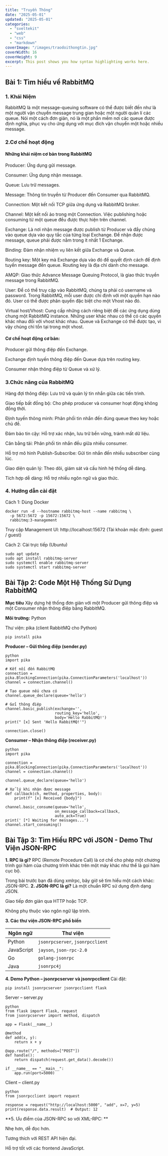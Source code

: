 ```yaml
---
title: "Truyền Thông"
date: "2025-05-01"
updated: "2025-05-01"
categories:
  - "sveltekit"
  - "web"
  - "css"
  - "markdown"
coverImage: "/images/traodoithongtin.jpg"
coverWidth: 16
coverHeight: 9
excerpt: This post shows you how syntax highlighting works here.
---
```

## Bài 1: Tìm hiểu về RabbitMQ
### 1. Khái Niệm
RabbitMQ là một message-queuing software có thể được biết đến như là một người vận chuyển message trung gian hoặc một người quản lí các queue. Nói một cách đơn giản, nó là một phần mềm nơi các queue được định nghĩa, phục vụ cho ứng dụng với mục đích vận chuyển một hoặc nhiều message.
### 2.Cơ chế hoạt động  
#### Những khái niệm cơ bản trong RabbitMQ
Producer: Ứng dụng gửi message.

Consumer: Ứng dụng nhận message.

Queue: Lưu trữ messages.

Message: Thông tin truyền từ Producer đến Consumer qua RabbitMQ.

Connection: Một kết nối TCP giữa ứng dụng và RabbitMQ broker.

Channel: Một kết nối ảo trong một Connection. Việc publishing hoặc consuming từ một queue đều được thực hiện trên channel.

Exchange: Là nơi nhận message được publish từ Producer và đẩy chúng vào queue dựa vào quy tắc của từng loại Exchange. Để nhận được message, queue phải được nằm trong ít nhất 1 Exchange.

Binding: Đảm nhận nhiệm vụ liên kết giữa Exchange và Queue.

Routing key: Một key mà Exchange dựa vào đó để quyết định cách để định tuyến message đến queue. Routing key là địa chỉ dành cho message.

AMQP: Giao thức Advance Message Queuing Protocol, là giao thức truyền message trong RabbitMQ.

User: Để có thể truy cập vào RabbitMQ, chúng ta phải có username và password. Trong RabbitMQ, mỗi user được chỉ định với một quyền hạn nào đó. User có thể được phân quyền đặc biệt cho một Vhost nào đó.

Virtual host/Vhost: Cung cấp những cách riêng biệt để các ứng dụng dùng chung một RabbitMQ instance. Những user khác nhau có thể có các quyền khác nhau đối với vhost khác nhau. Queue và Exchange có thể được tạo, vì vậy chúng chỉ tồn tại trong một vhost.
#### Cơ chế hoạt động cơ bản:
Producer gửi thông điệp đến Exchange.

Exchange định tuyến thông điệp đến Queue dựa trên routing key.

Consumer nhận thông điệp từ Queue và xử lý.
### 3.Chức năng của RabbitMQ
Hàng đợi thông điệp: Lưu trữ và quản lý tin nhắn giữa các tiến trình.

Giao tiếp bất đồng bộ: Cho phép producer và consumer hoạt động không đồng thời.

Định tuyến thông minh: Phân phối tin nhắn đến đúng queue theo key hoặc chủ đề.

Đảm bảo tin cậy: Hỗ trợ xác nhận, lưu trữ bền vững, tránh mất dữ liệu.

Cân bằng tải: Phân phối tin nhắn đều giữa nhiều consumer.

Hỗ trợ mô hình Publish-Subscribe: Gửi tin nhắn đến nhiều subscriber cùng lúc.

Giao diện quản lý: Theo dõi, giám sát và cấu hình hệ thống dễ dàng.

Tích hợp dễ dàng: Hỗ trợ nhiều ngôn ngữ và giao thức.
### 4. Hướng dẫn cài đặt
Cách 1: Dùng Docker
```
docker run -d --hostname rabbitmq-host --name rabbitmq \
  -p 5672:5672 -p 15672:15672 \
  rabbitmq:3-management
```
Truy cập Management UI: http://localhost:15672
(Tài khoản mặc định: guest / guest)

Cách 2: Cài trực tiếp (Ubuntu)
```
sudo apt update
sudo apt install rabbitmq-server
sudo systemctl enable rabbitmq-server
sudo systemctl start rabbitmq-server
```

## Bài Tập 2: Code Một Hệ Thống Sử Dụng RabbitMQ
**Mục tiêu**
Xây dựng hệ thống đơn giản với một Producer gửi thông điệp và một Consumer nhận thông điệp bằng RabbitMQ.

**Môi trường:**
Python

Thư viện: pika (client RabbitMQ cho Python)
```
pip install pika
```
**Producer – Gửi thông điệp (sender.py)**
``` 
python
import pika

# Kết nối đến RabbitMQ
connection = pika.BlockingConnection(pika.ConnectionParameters('localhost'))
channel = connection.channel()

# Tạo queue nếu chưa có
channel.queue_declare(queue='hello')

# Gửi thông điệp
channel.basic_publish(exchange='',
                      routing_key='hello',
                      body='Hello RabbitMQ!')
print(" [x] Sent 'Hello RabbitMQ!'")

connection.close()
```
**Consumer – Nhận thông điệp (receiver.py)**
```
python
import pika

connection = pika.BlockingConnection(pika.ConnectionParameters('localhost'))
channel = connection.channel()

channel.queue_declare(queue='hello')

# Xử lý khi nhận được message
def callback(ch, method, properties, body):
    print(f" [x] Received {body}")

channel.basic_consume(queue='hello',
                      on_message_callback=callback,
                      auto_ack=True)
print(' [*] Waiting for messages...')
channel.start_consuming()
```
## Bài Tập 3: Tìm Hiểu RPC với JSON - Demo Thư Viện JSON-RPC
**1. RPC là gì?**
RPC (Remote Procedure Call) là cơ chế cho phép một chương trình gọi hàm của chương trình khác trên một máy khác như thể là gọi hàm cục bộ.

Trong bài trước bạn đã dùng xmlrpc, bây giờ sẽ tìm hiểu một cách khác: JSON-RPC.
**2. JSON-RPC là gì?**
Là một chuẩn RPC sử dụng định dạng JSON.

Giao tiếp đơn giản qua HTTP hoặc TCP.

Không phụ thuộc vào ngôn ngữ lập trình.

**3. Các thư viện JSON-RPC phổ biến**

| Ngôn ngữ   | Thư viện                         |
| ---------- | -------------------------------- |
| Python     | `jsonrpcserver`, `jsonrpcclient` |
| JavaScript | `jayson`, `json-rpc-2.0`         |
| Go         | `golang-jsonrpc`                 |
| Java       | `jsonrpc4j`                      |


**4. Demo Python – jsonrpcserver và jsonrpcclient**
Cài đặt:
```
pip install jsonrpcserver jsonrpcclient flask
```
Server – server.py
```
python
from flask import Flask, request
from jsonrpcserver import method, dispatch

app = Flask(__name__)

@method
def add(x, y):
    return x + y

@app.route("/", methods=["POST"])
def handle():
    return dispatch(request.get_data().decode())

if __name__ == "__main__":
    app.run(port=5000)
```
Client – client.py
```
python
from jsonrpcclient import request

response = request("http://localhost:5000", "add", x=7, y=5)
print(response.data.result)  # Output: 12
```
**5. Ưu điểm của JSON-RPC so với XML-RPC: **

Nhẹ hơn, dễ đọc hơn.

Tương thích với REST API hiện đại.

Hỗ trợ tốt với các frontend JavaScript.